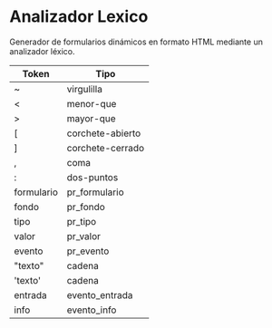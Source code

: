 # Analizador Lexico
Generador de formularios dinámicos en formato HTML mediante un analizador léxico.

| Token             | Tipo    |
|-------------------|-------------|
| ~ | virgulilla |
| < | menor-que |
| > | mayor-que |
| [ | corchete-abierto |      
| ] | corchete-cerrado |
| , | coma |
| : | dos-puntos |
| formulario | pr_formulario |
| fondo | pr_fondo |
| tipo | pr_tipo |
| valor | pr_valor |
| evento | pr_evento |
| "texto" | cadena |
| 'texto' | cadena |
| entrada | evento_entrada |
| info | evento_info |